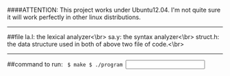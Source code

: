 ####ATTENTION: 
This project works under Ubuntu12.04. I'm not quite sure it will work perfectly in other linux distributions.

-------------
##file 
la.l: the lexical analyzer<\br>
sa.y: the syntax analyzer<\br>
struct.h: the data structure used in both of above two file of code.<\br>

--------------------
##command to run:
<code>
$ make
$ ./program <input file> <output file>
</code>
